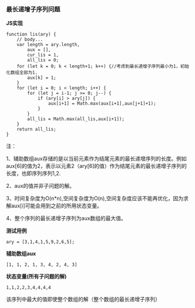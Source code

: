 ### **最长递增子序列问题**
**JS实现**

	function lis(ary) {
		// body...
		var length = ary.length,
			aux = [],
			cur_lis = 1,
			all_lis = 0;
		for (let k = 0; k < length+1; k++) {//考虑到最长递增子序列最小为1，初始化数组全部为1.
			aux[k] = 1;
		}
		for (let i = 0; i < length; i++) {
			for (let j = i-1; j >= 0; j--) {
				if (ary[i] > ary[j]) {
					aux[i+1] = Math.max(aux[i+1],aux[j+1]+1);
				}
			}
			all_lis = Math.max(all_lis,aux[i+1]);
		}
		return all_lis;
	}
注：

1、辅助数组aux存储的是以当前元素作为结尾元素的最长递增序列的长度。例如aux[6]的值为2，表示以元素2（ary[6]的值）作为结尾元素的最长递增子序列的长度，也即序列序列1,2.

2、aux的值并非子问题的解。

3、时间复杂度为O(n*n),空间复杂度为O(n),空间复杂度应该不能再优化，因为求解aux[i]可能会用到之前的所用状态变量。

4、整个序列的最长递增子序列为aux数组的最大值。

**测试用例**

	ary = [3,1,4,1,5,9,2,6,5];

**辅助数组aux**

	[1, 1, 2, 1, 3, 4, 2, 4, 3]

**状态变量(所有子问题的解)**

	1,1,2,2,3,4,4,4,4
该序列中最大的值即使整个数组的解（整个数组的最长递增子序列）
